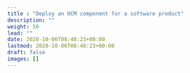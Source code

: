 ```yaml
---
title : "Deploy an OCM component for a software product"
description: ""
weight: 50
lead: ""
date: 2020-10-06T08:48:23+00:00
lastmod: 2020-10-06T08:48:23+00:00
draft: false
images: []
---
```


